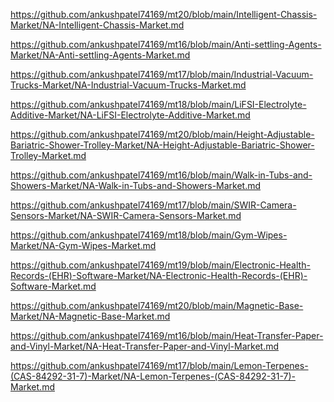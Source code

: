 <p><a href="https://github.com/ankushpatel74169/mt20/blob/main/Intelligent-Chassis-Market/NA-Intelligent-Chassis-Market.md">https://github.com/ankushpatel74169/mt20/blob/main/Intelligent-Chassis-Market/NA-Intelligent-Chassis-Market.md</a></p><p><a href="https://github.com/ankushpatel74169/mt16/blob/main/Anti-settling-Agents-Market/NA-Anti-settling-Agents-Market.md">https://github.com/ankushpatel74169/mt16/blob/main/Anti-settling-Agents-Market/NA-Anti-settling-Agents-Market.md</a></p><p><a href="https://github.com/ankushpatel74169/mt17/blob/main/Industrial-Vacuum-Trucks-Market/NA-Industrial-Vacuum-Trucks-Market.md">https://github.com/ankushpatel74169/mt17/blob/main/Industrial-Vacuum-Trucks-Market/NA-Industrial-Vacuum-Trucks-Market.md</a></p><p><a href="https://github.com/ankushpatel74169/mt18/blob/main/LiFSI-Electrolyte-Additive-Market/NA-LiFSI-Electrolyte-Additive-Market.md">https://github.com/ankushpatel74169/mt18/blob/main/LiFSI-Electrolyte-Additive-Market/NA-LiFSI-Electrolyte-Additive-Market.md</a></p><p><a href="https://github.com/ankushpatel74169/mt20/blob/main/Height-Adjustable-Bariatric-Shower-Trolley-Market/NA-Height-Adjustable-Bariatric-Shower-Trolley-Market.md">https://github.com/ankushpatel74169/mt20/blob/main/Height-Adjustable-Bariatric-Shower-Trolley-Market/NA-Height-Adjustable-Bariatric-Shower-Trolley-Market.md</a></p><p><a href="https://github.com/ankushpatel74169/mt16/blob/main/Walk-in-Tubs-and-Showers-Market/NA-Walk-in-Tubs-and-Showers-Market.md">https://github.com/ankushpatel74169/mt16/blob/main/Walk-in-Tubs-and-Showers-Market/NA-Walk-in-Tubs-and-Showers-Market.md</a></p><p><a href="https://github.com/ankushpatel74169/mt17/blob/main/SWIR-Camera-Sensors-Market/NA-SWIR-Camera-Sensors-Market.md">https://github.com/ankushpatel74169/mt17/blob/main/SWIR-Camera-Sensors-Market/NA-SWIR-Camera-Sensors-Market.md</a></p><p><a href="https://github.com/ankushpatel74169/mt18/blob/main/Gym-Wipes-Market/NA-Gym-Wipes-Market.md">https://github.com/ankushpatel74169/mt18/blob/main/Gym-Wipes-Market/NA-Gym-Wipes-Market.md</a></p><p><a href="https://github.com/ankushpatel74169/mt19/blob/main/Electronic-Health-Records-(EHR)-Software-Market/NA-Electronic-Health-Records-(EHR)-Software-Market.md">https://github.com/ankushpatel74169/mt19/blob/main/Electronic-Health-Records-(EHR)-Software-Market/NA-Electronic-Health-Records-(EHR)-Software-Market.md</a></p><p><a href="https://github.com/ankushpatel74169/mt20/blob/main/Magnetic-Base-Market/NA-Magnetic-Base-Market.md">https://github.com/ankushpatel74169/mt20/blob/main/Magnetic-Base-Market/NA-Magnetic-Base-Market.md</a></p><p><a href="https://github.com/ankushpatel74169/mt16/blob/main/Heat-Transfer-Paper-and-Vinyl-Market/NA-Heat-Transfer-Paper-and-Vinyl-Market.md">https://github.com/ankushpatel74169/mt16/blob/main/Heat-Transfer-Paper-and-Vinyl-Market/NA-Heat-Transfer-Paper-and-Vinyl-Market.md</a></p><p><a href="https://github.com/ankushpatel74169/mt17/blob/main/Lemon-Terpenes-(CAS-84292-31-7)-Market/NA-Lemon-Terpenes-(CAS-84292-31-7)-Market.md">https://github.com/ankushpatel74169/mt17/blob/main/Lemon-Terpenes-(CAS-84292-31-7)-Market/NA-Lemon-Terpenes-(CAS-84292-31-7)-Market.md</a></p>
